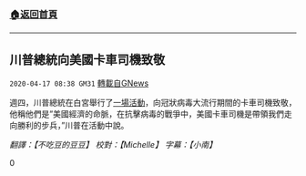 ###  [:house:返回首頁](https://github.com/ourhimalayas/txt)
---

## 川普總統向美國卡車司機致敬
`2020-04-17 08:38 GM31` [轉載自GNews](https://gnews.org/zh-hant/175276/)

週四，川普總統在白宮舉行了[一場活動](https://gnews.org/175278/)，向冠狀病毒大流行期間的卡車司機致敬，他稱他們是”美國經濟的命脈，在抗擊病毒的戰爭中，美國卡車司機是帶領我們走向勝利的步兵，”川普在活動中說。

*翻譯：【不吃豆的豆豆】 校對：【Michelle】 字幕：【小南】*

0
